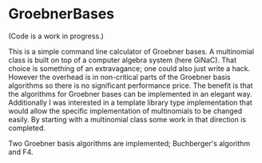 # GroebnerBases

(Code is a work in progress.)

This is a simple command line calculator of Groebner bases.  A multinomial class is built on top of a computer algebra system (here GiNaC).  That choice is something of an extravagance; one could also just write a hack.  However the overhead is in non-critical parts of the Groebner basis algorithms so there is no significant performance price.  The benefit is that the algorithms for Groebner bases can be implemented in an elegant way.  Additionally I was interested in a template library type implementation that would allow the specific implementation of multinomials to be changed easily.  By starting with a multinomial class some work in that direction is completed.

Two Groebner basis algorithms are implemented; Buchberger's algorithm and F4.
